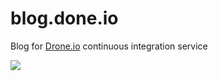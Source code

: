 blog.done.io
===========

Blog for [Drone.io](https://drone.io) continuous integration service

[![](https://drone.io/drone/blog.drone.io/status.png)](https://drone.io/drone/blog.drone.io/latest)


